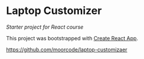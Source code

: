 # Laptop Customizer
_Starter project for React course_

This project was bootstrapped with [Create React App](https://github.com/facebook/create-react-app).

https://github.com/moorcode/laptop-customizaer